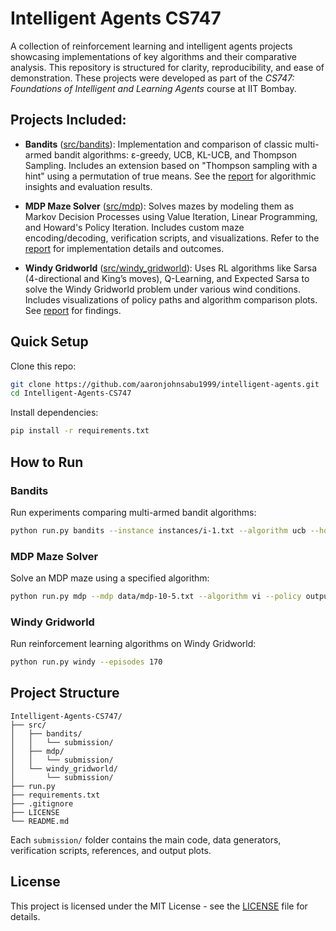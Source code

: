 
# Intelligent Agents CS747

A collection of reinforcement learning and intelligent agents projects showcasing implementations of key algorithms and their comparative analysis. This repository is structured for clarity, reproducibility, and ease of demonstration. These projects were developed as part of the *CS747: Foundations of Intelligent and Learning Agents* course at IIT Bombay.

## Projects Included:

- **Bandits** ([src/bandits](src/bandits)): Implementation and comparison of classic multi-armed bandit algorithms: ε-greedy, UCB, KL-UCB, and Thompson Sampling. Includes an extension based on "Thompson sampling with a hint" using a permutation of true means. See the [report](src/bandits/submission/Report.pdf) for algorithmic insights and evaluation results.

- **MDP Maze Solver** ([src/mdp](src/mdp)): Solves mazes by modeling them as Markov Decision Processes using Value Iteration, Linear Programming, and Howard's Policy Iteration. Includes custom maze encoding/decoding, verification scripts, and visualizations. Refer to the [report](src/mdp/submission/Report.pdf) for implementation details and outcomes.

- **Windy Gridworld** ([src/windy_gridworld](src/windy_gridworld)): Uses RL algorithms like Sarsa (4-directional and King’s moves), Q-Learning, and Expected Sarsa to solve the Windy Gridworld problem under various wind conditions. Includes visualizations of policy paths and algorithm comparison plots. See [report](src/windy_gridworld/submission/Report.pdf) for findings.

## Quick Setup

Clone this repo:
```bash
git clone https://github.com/aaronjohnsabu1999/intelligent-agents.git
cd Intelligent-Agents-CS747
```

Install dependencies:
```bash
pip install -r requirements.txt
```

## How to Run

### Bandits
Run experiments comparing multi-armed bandit algorithms:
```bash
python run.py bandits --instance instances/i-1.txt --algorithm ucb --horizon 1000 --epsilon 0.1
```

### MDP Maze Solver
Solve an MDP maze using a specified algorithm:
```bash
python run.py mdp --mdp data/mdp-10-5.txt --algorithm vi --policy output/policy.txt
```

### Windy Gridworld
Run reinforcement learning algorithms on Windy Gridworld:
```bash
python run.py windy --episodes 170
```

## Project Structure
```
Intelligent-Agents-CS747/
├── src/
│   ├── bandits/
│   │   └── submission/
│   ├── mdp/
│   │   └── submission/
│   └── windy_gridworld/
│       └── submission/
├── run.py
├── requirements.txt
├── .gitignore
├── LICENSE
└── README.md
```

Each `submission/` folder contains the main code, data generators, verification scripts, references, and output plots.

## License
This project is licensed under the MIT License - see the [LICENSE](LICENSE) file for details.
